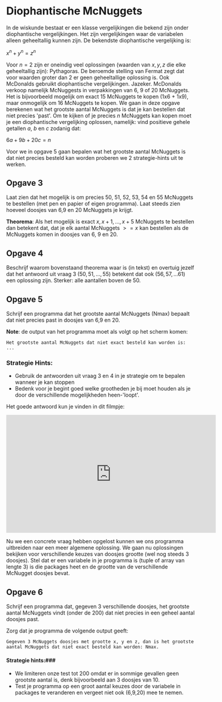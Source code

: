  
# Diophantische McNuggets

In de wiskunde bestaat er een klasse vergelijkingen die bekend zijn onder diophantische vergelijkingen. Het 
zijn vergelijkingen waar de variabelen alleen geheeltallig kunnen zijn. De bekendste diophantische vergelijking 
is:

$x ^ n + y ^ n = z ^ n$

Voor $n = 2$ zijn er oneindig veel oplossingen (waarden van $x,y,z$ die elke geheeltallig zijn): Pythagoras. 
De beroemde stelling van Fermat zegt dat voor waarden groter dan 2 er geen geheeltallige oplossing is. Ook 
McDonalds gebruikt diophantische vergelijkingen. Jazeker. McDonalds verkoop namelijk McNuggests in verpakkingen 
van 6, 9 of 20 McNuggets. Het is bijvoorbeeld mogelijk om exact 15 McNuggets te kopen (1x6 + 1x9), maar 
onmogelijk om 16 McNuggets te kopen. We gaan in deze opgave berekenen wat het grootste aantal McNuggets is 
dat je kan bestellen dat niet precies 'past'. Om te kijken of je precies $n$ McNuggets kan kopen moet je een 
diophantische vergelijking oplossen, namelijk: vind positieve gehele getallen $a$, $b$ en $c$ zodanig dat:

$6a + 9b + 20c = n$

Voor we in opgave 5 gaan bepalen wat het grootste aantal McNuggets is dat
niet precies besteld kan worden proberen we 2 strategie-hints uit te werken.

## Opgave 3

Laat zien dat het mogelijk is om precies 50, 51, 52, 53, 54 en 55 McNuggets te bestellen (met pen en papier of eigen programma). Laat steeds zien hoeveel doosjes van 6,9 en 20 McNuggets je krijgt.

**Theorema**: Als het mogelijk is exact $x, x+1, ..., x+5$ McNuggets te bestellen dan betekent dat, dat je 
elk aantal McNuggets $>=x$ kan bestellen als de McNuggets komen in doosjes van 6, 9 en 20.

## Opgave 4

Beschrijf waarom bovenstaand theorema waar is (in tekst) en overtuig jezelf dat het antwoord uit vraag 3 
($50, 51, ..., 55$) betekent dat ook ($56, 57, ... 61$) een oplossing zijn. Sterker: alle aantallen boven de 50.

## Opgave 5

Schrijf een programma dat het grootste aantal McNuggets (Nmax) bepaalt dat niet precies past in doosjes 
van 6,9 en 20.

**Note**: de output van het programma moet als volgt op het scherm komen:

	Het grootste aantal McNuggets dat niet exact besteld kan worden is:  ...

### Strategie Hints: ###

* Gebruik de antwoorden uit vraag 3 en 4 in je strategie om te bepalen wanneer je kan stoppen
* Bedenk voor je begint goed welke grootheden je bij moet houden als je
door de verschillende mogelijkheden heen-'loopt'.

Het goede antwoord kun je vinden in dit filmpje:

<iframe width="560" height="315" src="http://www.youtube.com/embed/vNTSugyS038" frameborder="0" allowfullscreen></iframe>

Nu we een concrete vraag hebben opgelost kunnen we ons programma uitbreiden naar een meer algemene 
oplossing. We gaan nu oplossingen bekijken voor verschillende keuzes van doosjes grootte (wel nog steeds 
3 doosjes). Stel dat er een variabele in je programma is (tuple of array van lengte 3) is die packages 
heet en de grootte van de verschillende McNugget doosjes bevat.

## Opgave 6

Schrijf een programma dat, gegeven 3 verschillende doosjes, het grootste aantal McNuggets vindt (onder de 200) 
dat niet precies in een geheel aantal doosjes past.

Zorg dat je programma de volgende output geeft:

	Gegeven 3 McNuggets doosjes met grootte x, y en z, dan is het grootste aantal McNuggets dat niet exact besteld kan worden: Nmax.

#### Strategie hints:###

* We limiteren onze test tot 200 omdat er in sommige gevallen geen grootste aantal is, denk bijvoorbeeld aan 3 doosjes van 10.
* Test je programma op een groot aantal keuzes door de variabele in packages te veranderen en vergeet niet ook (6,9,20) mee te nemen.

